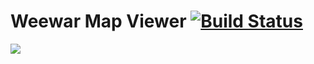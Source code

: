 # Weewar Map Viewer  [![Build Status](https://travis-ci.org/JafarSadik/weewar-map-viewer.svg?branch=master)](https://travis-ci.org/JafarSadik/weewar-map-viewer)

<!-- Wakes up heroku dyno as soon as someone visits the github project. -->
![](https://weemaps.herokuapp.com/heroku/wakeup.png)